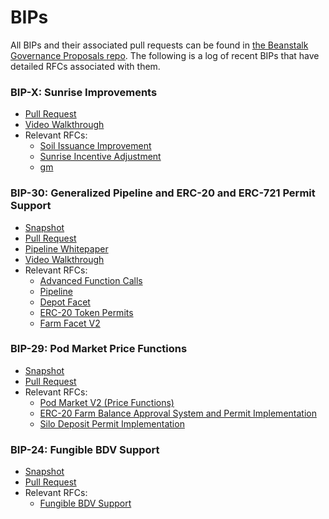 # BIPs

All BIPs and their associated pull requests can be found in [the Beanstalk Governance Proposals repo](https://github.com/BeanstalkFarms/Beanstalk-Governance-Proposals/blob/master/bip). The following is a log of recent BIPs that have detailed RFCs associated with them.

### BIP-X: Sunrise Improvements

* [Pull Request](https://github.com/BeanstalkFarms/Beanstalk/pull/133)
* [Video Walkthrough](videos.md#bip-30-sunrise-improvements-walkthrough)
* Relevant RFCs:
  * [Soil Issuance Improvement](https://github.com/BeanstalkFarms/Beanstalk/issues/86)
  * [Sunrise Incentive Adjustment](https://github.com/BeanstalkFarms/Beanstalk/issues/132)
  * [gm](https://github.com/BeanstalkFarms/Beanstalk/issues/137)

### BIP-30: Generalized Pipeline and ERC-20 and ERC-721 Permit Support

* [Snapshot](https://snapshot.org/#/beanstalkdao.eth/proposal/0x724bbca47b55d42ec25f76c233846bdbbae1dd833618b938c84d58f53ffe7c3d)
* [Pull Request](https://github.com/BeanstalkFarms/Beanstalk/pull/103)
* [Pipeline Whitepaper](https://evmpipeline.org/pipeline.pdf)
* [Video Walkthrough](bips.md#undefined)
* Relevant RFCs:
  * [Advanced Function Calls](https://github.com/BeanstalkFarms/Beanstalk/issues/112)
  * [Pipeline](https://github.com/BeanstalkFarms/Beanstalk/issues/113)
  * [Depot Facet](https://github.com/BeanstalkFarms/Beanstalk/issues/114)
  * [ERC-20 Token Permits](https://github.com/BeanstalkFarms/Beanstalk/issues/115)
  * [Farm Facet V2](https://github.com/BeanstalkFarms/Beanstalk/issues/116)

### BIP-29: Pod Market Price Functions

* [Snapshot](https://snapshot.org/#/beanstalkdao.eth/proposal/0x53c358af0fae50f888795c5f2272d50f8759b7702bf7dc2255a03f9fb22ccf45)
* [Pull Request](https://github.com/BeanstalkFarms/Beanstalk/pull/87)
* Relevant RFCs:
  * [Pod Market V2 (Price Functions)](https://github.com/BeanstalkFarms/Beanstalk/issues/88)
  * [ERC-20 Farm Balance Approval System and Permit Implementation](https://github.com/BeanstalkFarms/Beanstalk/issues/129)
  * [Silo Deposit Permit Implementation](https://github.com/BeanstalkFarms/Beanstalk/issues/128)

### BIP-24: Fungible BDV Support

* [Snapshot](https://snapshot.org/#/beanstalkdao.eth/proposal/0xc2d5d46e6504531e0d17253084cb8d1d0e2e43d6de078504825d0f7e66c50655)
* [Pull Request](https://github.com/BeanstalkFarms/Beanstalk/pull/82)
* Relevant RFCs:
  * [Fungible BDV Support](https://github.com/BeanstalkFarms/Beanstalk/issues/90)
